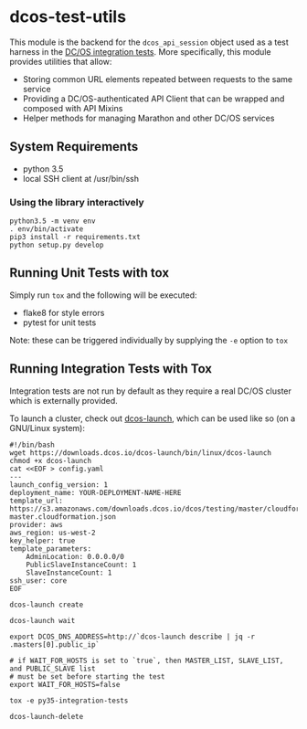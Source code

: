 # dcos-test-utils

This module is the backend for the `dcos_api_session` object used as a test harness in the [DC/OS integration tests](http://github.com/dcos/dcos/tree/master/packages/dcos-integration-test/extra). More specifically, this module provides utilities that allow:
* Storing common URL elements repeated between requests to the same service
* Providing a DC/OS-authenticated API Client that can be wrapped and composed with API Mixins
* Helper methods for managing Marathon and other DC/OS services

## System Requirements
* python 3.5
* local SSH client at /usr/bin/ssh

### Using the library interactively
```
python3.5 -m venv env
. env/bin/activate
pip3 install -r requirements.txt
python setup.py develop
```

## Running Unit Tests with tox
Simply run `tox` and the following will be executed:
* flake8 for style errors
* pytest for unit tests

Note: these can be triggered individually by supplying the `-e` option to `tox`


## Running Integration Tests with Tox
Integration tests are not run by default as they require a real DC/OS cluster which is externally provided.

To launch a cluster, check out [dcos-launch](https://github.com/dcos/dcos-launch), which can be used like so (on a GNU/Linux system):
```
#!/bin/bash
wget https://downloads.dcos.io/dcos-launch/bin/linux/dcos-launch
chmod +x dcos-launch
cat <<EOF > config.yaml
---
launch_config_version: 1
deployment_name: YOUR-DEPLOYMENT-NAME-HERE
template_url: https://s3.amazonaws.com/downloads.dcos.io/dcos/testing/master/cloudformation/single-master.cloudformation.json
provider: aws
aws_region: us-west-2
key_helper: true
template_parameters:
    AdminLocation: 0.0.0.0/0
    PublicSlaveInstanceCount: 1
    SlaveInstanceCount: 1
ssh_user: core
EOF

dcos-launch create

dcos-launch wait

export DCOS_DNS_ADDRESS=http://`dcos-launch describe | jq -r .masters[0].public_ip`

# if WAIT_FOR_HOSTS is set to `true`, then MASTER_LIST, SLAVE_LIST, and PUBLIC_SLAVE list
# must be set before starting the test
export WAIT_FOR_HOSTS=false

tox -e py35-integration-tests

dcos-launch-delete
```
